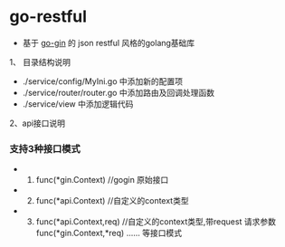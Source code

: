 # go-restful
- 基于 [go-gin](https://github.com/gin-gonic/gin) 的 json restful 风格的golang基础库

1、 目录结构说明

- ./service/config/MyIni.go 中添加新的配置项
- ./service/router/router.go 中添加路由及回调处理函数
- ./service/view 中添加逻辑代码


2、api接口说明

### 支持3种接口模式

- 1.  func(*gin.Context) //gogin 原始接口
- 2. func(*api.Context) //自定义的context类型
- 3. func(*api.Context,req) //自定义的context类型,带request 请求参数
     func(*gin.Context,*req)
     ...... 等接口模式

